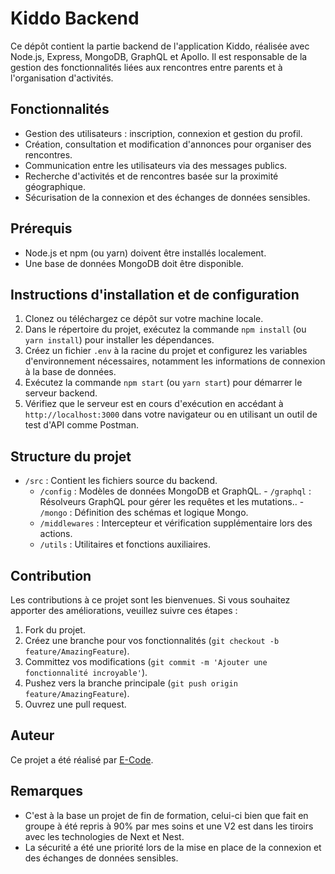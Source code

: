 # Kiddo Backend

Ce dépôt contient la partie backend de l'application Kiddo, réalisée avec Node.js, Express, MongoDB, GraphQL et Apollo.
Il est responsable de la gestion des fonctionnalités liées aux rencontres entre parents et à l'organisation d'activités.

## Fonctionnalités

- Gestion des utilisateurs : inscription, connexion et gestion du profil.
- Création, consultation et modification d'annonces pour organiser des rencontres.
- Communication entre les utilisateurs via des messages publics.
- Recherche d'activités et de rencontres basée sur la proximité géographique.
- Sécurisation de la connexion et des échanges de données sensibles.

## Prérequis

- Node.js et npm (ou yarn) doivent être installés localement.
- Une base de données MongoDB doit être disponible.

## Instructions d'installation et de configuration

1. Clonez ou téléchargez ce dépôt sur votre machine locale.
2. Dans le répertoire du projet, exécutez la commande `npm install` (ou `yarn install`) pour installer les dépendances.
3. Créez un fichier `.env` à la racine du projet et configurez les variables d'environnement nécessaires, notamment les informations de connexion à la base de données.
4. Exécutez la commande `npm start` (ou `yarn start`) pour démarrer le serveur backend.
5. Vérifiez que le serveur est en cours d'exécution en accédant à `http://localhost:3000` dans votre navigateur ou en utilisant un outil de test d'API comme Postman.

## Structure du projet

- `/src` : Contient les fichiers source du backend.
  - `/config` : Modèles de données MongoDB et GraphQL.
        - `/graphql` : Résolveurs GraphQL pour gérer les requêtes et les mutations..
        - `/mongo` : Définition des schémas et logique Mongo.
  - `/middlewares` : Intercepteur et vérification supplémentaire lors des actions.
  - `/utils` : Utilitaires et fonctions auxiliaires.

## Contribution

Les contributions à ce projet sont les bienvenues. Si vous souhaitez apporter des améliorations, veuillez suivre ces étapes :

1. Fork du projet.
2. Créez une branche pour vos fonctionnalités (`git checkout -b feature/AmazingFeature`).
3. Committez vos modifications (`git commit -m 'Ajouter une fonctionnalité incroyable'`).
4. Pushez vers la branche principale (`git push origin feature/AmazingFeature`).
5. Ouvrez une pull request.

## Auteur

Ce projet a été réalisé par [E-Code](https://github.com/KinderrKill).

## Remarques

- C'est à la base un projet de fin de formation, celui-ci bien que fait en groupe à été repris à 90% par mes soins et une V2 est dans les tiroirs avec les technologies de Next et Nest.
- La sécurité a été une priorité lors de la mise en place de la connexion et des échanges de données sensibles.
